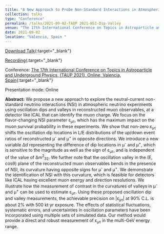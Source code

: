 ```yaml
---
title: "A New Approach to Probe Non-Standard Interactions in Atmospheric Neutrino Experiments"
collection: talks
type: "Conference"
permalink: /talks/2021-09-02-TAUP 2021-NSI-Dip-Valley
venue: "The 17th International Conference on Topics in Astroparticle and Underground Physics, (TAUP 2021, Online)"
date: 2021-09-02
location: "Valencia, Spain "
---
```


[Download Talk](https://indico.ific.uv.es/event/6178/contributions/15632/attachments/9373/12274/Dip_valley_NSI_Anil_TAUP_2021.pdf){:target="_blank"}

[Recording](https://youtu.be/g9kewT2PW08){:target="_blank"} 

Conference: [The 17th International Conference on Topics in Astroparticle and Underground Physics, (TAUP 2021), Online, Valencia, Spain](https://congresos.adeituv.es/TAUP2021/){:target="_blank"}

Presentation mode: Online

**Abstract:** We propose a new approach to explore the  neutral-current non-standard neutrino interactions (NSI) in atmospheric neutrino experiments using oscillation dips and valleys in reconstructed muon observables, at a detector like ICAL that can identify the muon charge. We focus on the flavor-changing NSI parameter &epsilon;<sub>&mu;&tau;</sub>, which has the maximum impact on the muon survival probability in these experiments. We show that non-zero &epsilon;<sub>&mu;&tau;</sub> shifts the oscillation dip locations in L/E distributions of the up/down event ratios of reconstructed &mu;<sup>-</sup> and &mu;<sup>+</sup> in opposite directions. We introduce a new variable &Delta;d representing the difference of dip locations in &mu;<sup>-</sup> and &mu;<sup>+</sup>, which is sensitive to the magnitude as well as the sign of &epsilon;<sub>&mu;&tau;</sub>, and is independent of the value of &Delta;m<sup>2</sup><sub>32</sub>. We further note that the oscillation valley in the (E, cos&theta;) plane of the reconstructed muon observables bends in the presence of NSI, its curvature having opposite signs for &mu;<sup>-</sup> and &mu;<sup>+</sup>. We demonstrate the identification of NSI with this curvature, which is feasible for detectors like ICAL having excellent muon energy and direction resolutions. We illustrate how the measurement of contrast in the curvatures of valleys in &mu;<sup>-</sup> and &mu;<sup>+</sup> can be used to estimate &epsilon;<sub>&mu;&tau;</sub>. Using these proposed oscillation dip and valley measurements, the achievable precision on \|&epsilon;<sub>&mu;&tau;</sub>\| at 90% C.L. is about 2% with 500 kt$\cdot$yr exposure. The effects of statistical fluctuations, systematic errors, and uncertainties in oscillation parameters have been incorporated using multiple sets of simulated data. Our method would provide a direct and robust measurement of &epsilon;<sub>&mu;&tau;</sub> in the multi-GeV energy range.


